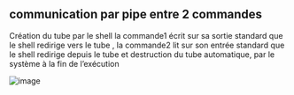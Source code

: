 ## communication par pipe entre 2 commandes

Création du tube par le shell
la commande1 écrit sur sa sortie standard que le shell redirige vers le tube ,
la commande2 lit sur son entrée standard que le shell redirige depuis le tube
et destruction du tube automatique, par le système à la fin de l’exécution

![image](https://user-images.githubusercontent.com/84160502/215346846-7f6050fb-27fb-4a3b-ae06-bf20541ab051.png)


